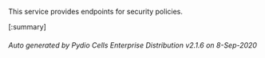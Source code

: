 






This service provides endpoints for security policies.

[:summary]

###### Auto generated by Pydio Cells Enterprise Distribution v2.1.6 on 8-Sep-2020
